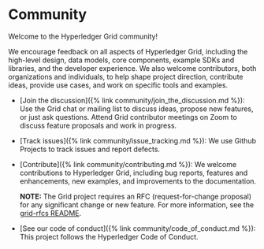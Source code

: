 # Community

<!--
  Copyright (c) 2018-2019, Bitwise IO, Inc.
  Copyright (c) 2015-2017, Intel Corporation.
  Licensed under Creative Commons Attribution 4.0 International License
  https://creativecommons.org/licenses/by/4.0/
-->

Welcome to the Hyperledger Grid community!

We encourage feedback on all aspects of Hyperledger Grid,
including the high-level design, data models, core components, example SDKs and
libraries, and the developer experience.
We also welcome contributors, both organizations and individuals, to help
shape project direction, contribute ideas, provide use cases, and work on
specific tools and examples.

* [Join the discussion]({% link community/join_the_discussion.md %}):
  Use the Grid chat or mailing list to discuss ideas, propose new features, or
  just ask questions. Attend Grid contributor meetings on Zoom to discuss
  feature proposals and work in progress.

* [Track issues]({% link community/issue_tracking.md %}):
  We use Github Projects to track issues and report defects.

* [Contribute]({% link community/contributing.md %}):
  We welcome contributions to Hyperledger Grid, including bug reports, features
  and enhancements, new examples, and improvements to the documentation.

  **NOTE:** The Grid project requires an RFC (request-for-change proposal) for
  any significant change or new feature. For more information, see the
  [grid-rfcs
  README](https://github.com/hyperledger/grid-rfcs/blob/master/README.md).

* [See our code of conduct]({% link community/code_of_conduct.md %}):
  This project follows the Hyperledger Code of Conduct.
